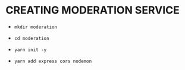 # CREATING MODERATION SERVICE

- `mkdir moderation`

- `cd moderation`

- `yarn init -y`

- `yarn add express cors nodemon`

